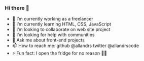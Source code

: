 ### Hi there 👋


- 🔭 I’m currently working as a freelancer
- 🌱 I’m currently learning HTML, CSS, JavaScript
- 👯 I’m looking to collaborate on web site project
- 🤔 I’m looking for help with communities
- 💬 Ask me about front-end projects
- 📫 How to reach me: github @allandrs twitter @allandrscode
- ⚡ Fun fact: I open the fridge for no reason 🤷‍♂️

